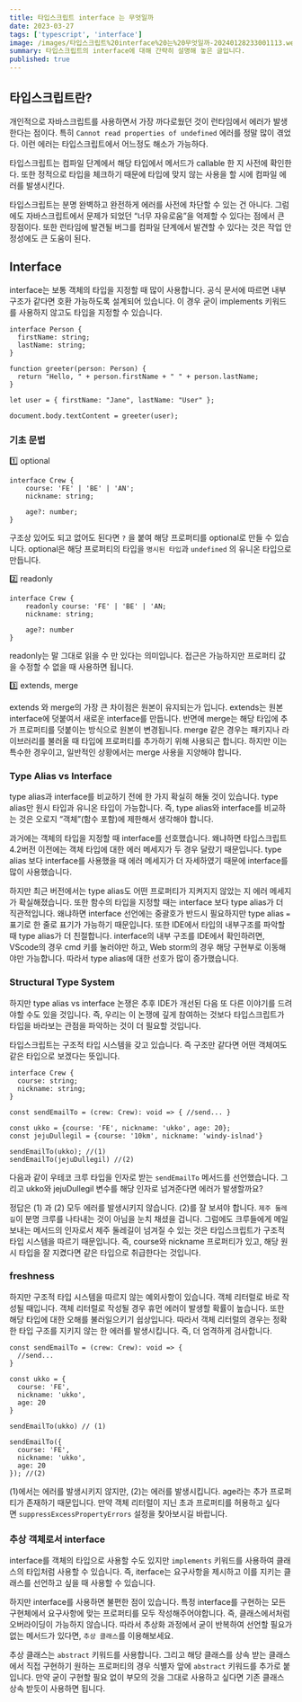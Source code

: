 ```yaml
---
title: 타입스크립트 interface 는 무엇일까
date: 2023-03-27
tags: ['typescript', 'interface']
image: /images/타입스크립트%20interface%20는%20무엇일까-20240128233001113.webp
summary: 타입스크립트의 interface에 대해 간략히 설명해 놓은 글입니다.
published: true
---
```

## 타입스크립트란?

개인적으로 자바스크립트를 사용하면서 가장 까다로웠던 것이 런타임에서 에러가 발생한다는 점이다. 특히 `Cannot read properties of undefined` 에러를 정말 많이 겪었다. 이런 에러는 타입스크립트에서 어느정도 해소가 가능하다.

타입스크립트는 컴파일 단계에서 해당 타입에서 메서드가 callable 한 지 사전에 확인한다. 또한 정적으로 타입을 체크하기 때문에 타입에 맞지 않는 사용을 할 시에 컴파일 에러를 발생시킨다.

타입스크립트는 분명 완벽하고 완전하게 에러를 사전에 차단할 수 있는 건 아니다. 그럼에도 자바스크립트에서 문제가 되었던 “너무 자유로움”을 억제할 수 있다는 점에서 큰 장점이다. 또한 런타임에 발견될 버그를 컴파일 단계에서 발견할 수 있다는 것은 작업 안정성에도 큰 도움이 된다.

## Interface

interface는 보통 객체의 타입을 지정할 때 많이 사용합니다. 공식 문서에 따르면 내부 구조가 같다면 호환 가능하도록 설계되어 있습니다. 이 경우 굳이 implements 키워드를 사용하지 않고도 타입을 지정할 수 있습니다.

```
interface Person {
  firstName: string;
  lastName: string;
}
 
function greeter(person: Person) {
  return "Hello, " + person.firstName + " " + person.lastName;
}
 
let user = { firstName: "Jane", lastName: "User" };
 
document.body.textContent = greeter(user);
```

### 기초 문법

1️⃣ optional

```
interface Crew {
	course: 'FE' | 'BE' | 'AN';
	nickname: string;

	age?: number;
}
```

구조상 있어도 되고 없어도 된다면 `?` 을 붙여 해당 프로퍼티를 optional로 만들 수 있습니다. optional은 해당 프로퍼티의 타입을 `명시된 타입`과 `undefined` 의 유니온 타입으로 만듭니다.

2️⃣ readonly

```
interface Crew {
	readonly course: 'FE' | 'BE' | 'AN;
	nickname: string;

	age?: number
}
```

readonly는 말 그대로 읽을 수 만 있다는 의미입니다. 접근은 가능하지만 프로퍼티 값을 수정할 수 없을 때 사용하면 됩니다.

3️⃣ extends, merge

extends 와 merge의 가장 큰 차이점은 원본이 유지되는가 입니다. extends는 원본 interface에 덧붙여서 새로운 interface를 만듭니다. 반면에 merge는 해당 타입에 추가 프로퍼티를 덧붙이는 방식으로 원본이 변경됩니다. merge 같은 경우는 패키지나 라이브러리를 불러올 때 타입에 프로퍼티를 추가하기 위해 사용되곤 합니다. 하지만 이는 특수한 경우이고, 일반적인 상황에서는 merge 사용을 지양해야 합니다.

### Type Alias vs Interface

type alias과 interface를 비교하기 전에 한 가지 확실히 해둘 것이 있습니다. type alias만 원시 타입과 유니온 타입이 가능합니다. 즉, type alias와 interface를 비교하는 것은 오로지 “객체”(함수 포함)에 제한해서 생각해야 합니다.

과거에는 객체의 타입을 지정할 때 interface를 선호했습니다. 왜냐하면 타입스크립트 4.2버전 이전에는 객체 타입에 대한 에러 메세지가 두 경우 달랐기 때문입니다. type alias 보다 interface를 사용했을 때 에러 메세지가 더 자세하였기 때문에 interface를 많이 사용했습니다.

하지만 최근 버전에서는 type alias도 어떤 프로퍼티가 지켜지지 않았는 지 에러 메세지가 확실해졌습니다. 또한 함수의 타입을 지정할 때는 interface 보다 type alias가 더 직관적입니다. 왜냐하면 interface 선언에는 중괄호가 반드시 필요하지만 type alias `=`표기로 한 줄로 표기가 가능하기 때문입니다. 또한 IDE에서 타입의 내부구조를 파악할 때 type alias가 더 친절합니다. interface의 내부 구조를 IDE에서 확인하려면, VScode의 경우 cmd 키를 눌러야만 하고, Web storm의 경우 해당 구현부로 이동해야만 가능합니다. 따라서 type alias에 대한 선호가 많이 증가했습니다.

### Structural Type System

하지만 type alias vs interface 논쟁은 추후 IDE가 개선된 다음 또 다른 이야기를 드려야할 수도 있을 것입니다. 즉, 우리는 이 논쟁에 깊게 참여하는 것보다 타입스크립트가 타입을 바라보는 관점을 파악하는 것이 더 필요할 것입니다.

타입스크립트는 구조적 타입 시스템을 갖고 있습니다. 즉 구조만 같다면 어떤 객체여도 같은 타입으로 보겠다는 뜻입니다.

```
interface Crew { 
  course: string;
  nickname: string; 
}

const sendEmailTo = (crew: Crew): void => { //send... }

const ukko = {course: 'FE', nickname: 'ukko', age: 20};
const jejuDullegil = {course: '10km', nickname: 'windy-islnad'}

sendEmailTo(ukko); //(1)
sendEmailTo(jejuDullegil) //(2)
```

다음과 같이 우테코 크루 타입을 인자로 받는 `sendEmailTo` 메서드를 선언했습니다. 그리고 ukko와 jejuDullegil 변수를 해당 인자로 넘겨준다면 에러가 발생할까요?

정답은 (1) 과 (2) 모두 에러를 발생시키지 않습니다. (2)를 잘 보셔야 합니다. `제주 둘레길`이 분명 크루를 나타내는 것이 아님을 눈치 채셨을 겁니다. 그럼에도 크루들에게 메일 보내는 메서드의 인자로서 제주 둘레길이 넘겨질 수 있는 것은 타입스크립트가 구조적 타입 시스템을 따르기 때문입니다. 즉, course와 nickname 프로퍼티가 있고, 해당 원시 타입을 잘 지켰다면 같은 타입으로 취급한다는 것입니다.

### freshness

하지만 구조적 타입 시스템을 따르지 않는 예외사항이 있습니다. 객체 리터럴로 바로 작성될 때입니다. 객체 리터럴로 작성될 경우 휴먼 에러이 발생할 확률이 높습니다. 또한 해당 타입에 대한 오해를 불러일으키기 쉽상입니다. 따라서 객체 리터럴의 경우는 정확한 타입 구조를 지키지 않는 한 에러를 발생시킵니다. 즉, 더 엄격하게 검사합니다.

```
const sendEmailTo = (crew: Crew): void => { 
  //send... 
} 

const ukko = { 
  course: 'FE', 
  nickname: 'ukko', 
  age: 20 
}

sendEmailTo(ukko) // (1)
 
sendEmailTo({ 
  course: 'FE', 
  nickname: 'ukko', 
  age: 20 
}); //(2)
```

(1)에서는 에러를 발생시키지 않지만, (2)는 에러를 발생시킵니다. age라는 추가 프로퍼티가 존재하기 때문입니다. 만약 객체 리터럴이 지닌 초과 프로퍼티를 허용하고 싶다면 `suppressExcessPropertyErrors` 설정을 찾아보시길 바랍니다.

### 추상 객체로서 interface

interface를 객체의 타입으로 사용할 수도 있지만 `implements` 키워드를 사용하여 클래스의 타입처럼 사용할 수 있습니다. 즉, iterface는 요구사항을 제시하고 이를 지키는 클래스를 선언하고 싶을 때 사용할 수 있습니다.

하지만 interface를 사용하면 불편한 점이 있습니다. 특정 interface를 구현하는 모든 구현체에서 요구사항에 맞는 프로퍼티를 모두 작성해주어야합니다. 즉, 클래스에서처럼 오버라이딩이 가능하지 않습니다. 따라서 추상화 과정에서 굳이 반복하여 선언할 필요가 없는 메서드가 있다면, `추상 클래스`를 이용해보세요.

추상 클래스는 `abstract` 키워드를 사용합니다. 그리고 해당 클래스를 상속 받는 클래스에서 직접 구현하기 원하는 프로퍼티의 경우 식별자 앞에 `abstract` 키워드를 추가로 붙입니다. 만약 굳이 구현할 필요 없이 부모의 것을 그대로 사용하고 싶다면 기존 클래스 상속 받듯이 사용하면 됩니다.